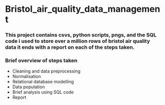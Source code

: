 # __Bristol_air_quality_data_management__
### This project contains csvs, python scripts, pngs, and the SQL code i used to store over a million rows of bristol air quality data it ends with a report on each of the steps taken.
### __Brief overview of steps taken__
- Cleaning and data preprocessing
- Normalisation
- Relational database modelling
- Data population
- Brief analysis using SQL code
- Report
